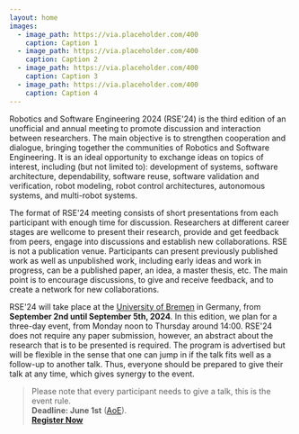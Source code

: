 ```yaml
---
layout: home
images:
  - image_path: https://via.placeholder.com/400
    caption: Caption 1
  - image_path: https://via.placeholder.com/400
    caption: Caption 2    
  - image_path: https://via.placeholder.com/400
    caption: Caption 3
  - image_path: https://via.placeholder.com/400
    caption: Caption 4      
---
```



Robotics and Software Engineering 2024 (RSE'24) is the third edition of an unofficial and annual meeting to promote discussion and interaction between researchers. The main objective is to strengthen cooperation and dialogue, bringing together the communities of Robotics and Software Engineering. It is an ideal opportunity to exchange ideas on topics of interest, including (but not limited to): development of systems, software architecture, dependability, software reuse, software validation and verification, robot modeling, robot control architectures, autonomous systems, and multi-robot systems.

The format of RSE'24 meeting consists of short presentations from each participant with enough time for discussion. Researchers at different career stages are wellcome to present their research, provide and get feedback from peers, engage into discussions and establish new collaborations. RSE is not a publication venue. Participants can present previously published work as well as unpublished work, including early ideas and work in progress, can be a published paper, an idea, a master thesis, etc. The main point is to encourage discussions, to give and receive feedback, and to create a network for new collaborations.

RSE'24 will take place at the [University of Bremen](https://www.uni-bremen.de/en/) in Germany, from **September 2nd until September 5th, 2024**.
In this edition, we plan for a three-day event, from Monday noon to Thursday around 14:00. 
RSE'24 does not require any paper submission, however, an abstract about the research that is to be presented is required. 
The program is advertised but will be flexible in the sense that one can jump in if the talk fits well as a follow-up to another talk. Thus, everyone should be prepared to give their talk at any time, which gives synergy to the event. 

> Please note that every participant needs to give a talk, this is the event rule.  
> **Deadline: June 1st** ([AoE](https://time.is/Anywhere_on_Earth)).  
> <a href="{{site.registration-page}}" class="btn" style="font-weight:bold; background-color: {{site.color.primary-dark}}">Register Now</a>


